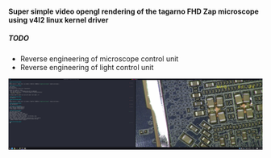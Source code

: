 #### Super simple video opengl rendering of the tagarno FHD Zap microscope using v4l2 linux kernel driver

##### TODO
- Reverse engineering of microscope control unit
- Reverse engineering of light control unit

![Screenshot](screenshot.png)

